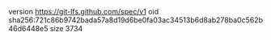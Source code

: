 version https://git-lfs.github.com/spec/v1
oid sha256:721c86b9742bada57a8d19d6be0fa03ac34513b6d8ab278ba0c562b46d6448e5
size 3734
